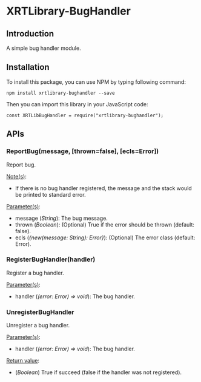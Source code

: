 ﻿# XRTLibrary-BugHandler

## Introduction

A simple bug handler module.

## Installation

To install this package, you can use NPM by typing following command:

```
npm install xrtlibrary-bughandler --save
```

Then you can import this library in your JavaScript code:

```
const XRTLibBugHandler = require("xrtlibrary-bughandler");
```

## APIs

### ReportBug(message, [thrown=false], [ecls=Error])

Report bug.

<u>Note(s)</u>:
 - If there is no bug handler registered, the message and the stack would be printed to standard error.

<u>Parameter(s)</u>:
 - message (*String*): The bug message.
 - thrown (*Boolean*): (Optional) True if the error should be thrown (default: false).
 - ecls (*{new(message: String): Error}*): (Optional) The error class (default: Error).

### RegisterBugHandler(handler)

Register a bug handler.

<u>Parameter(s)</u>:
 - handler (*(error: Error) =&gt; void*): The bug handler.

### UnregisterBugHandler

Unregister a bug handler.

<u>Parameter(s)</u>:
 - handler (*(error: Error) =&gt; void*): The bug handler.

<u>Return value</u>:
 - (*Boolean*) True if succeed (false if the handler was not registered).

